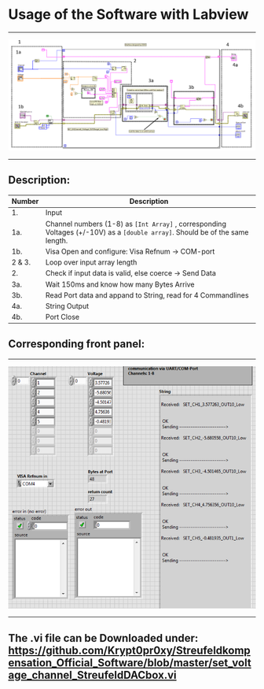 # Usage of the Software with Labview
***
![Image][1]
***
## Description:
Number | Description 
--- | ---
 1\. | Input 
 1a\. | Channel numbers (1-8) as `[Int Array]` , corresponding Voltages (+/-10V) as a `[double array]`. Should be of the same length.
 1b\. | Visa Open and configure: Visa Refnum -> COM-port 
 2 & 3\. | Loop over input array length
 2\. | Check if input data is valid, else coerce -> Send Data
 3a\. | Wait 150ms and know how many Bytes Arrive
 3b\. | Read Port data and appand to String, read for 4 Commandlines
 4a\. | String Output
 4b\. | Port Close
 
## Corresponding front panel:
***
![Image][2]
***

## The .vi file can be Downloaded under: https://github.com/Krypt0pr0xy/Streufeldkompensation_Official_Software/blob/master/set_voltage_channel_StreufeldDACbox.vi



[1]:https://github.com/Krypt0pr0xy/Streufeldkompensation_Official_Software/blob/master/mainIODO_screen_shot.PNG
[2]:https://github.com/Krypt0pr0xy/Streufeldkompensation_Official_Software/blob/master/mainIODO_screenshot_frontpanel.PNG
